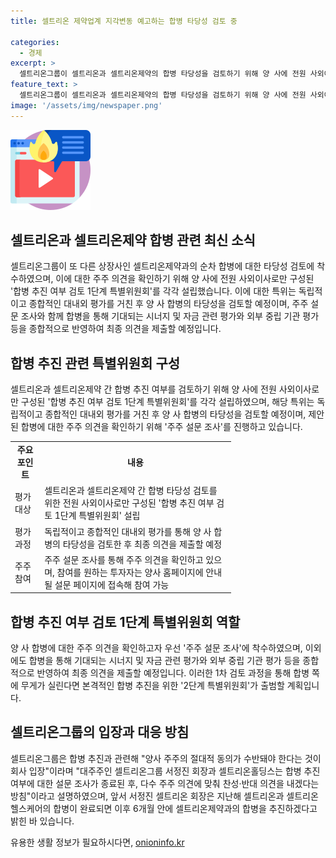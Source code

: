 ```yaml
---
title: 셀트리온 제약업계 지각변동 예고하는 합병 타당성 검토 중

categories:
  - 경제
excerpt: >
  셀트리온그룹이 셀트리온과 셀트리온제약의 합병 타당성을 검토하기 위해 양 사에 전원 사외이사로만 구성된 합병 추진 여부 검토 1단계 특별위원회를 설립했다. 이들 특위는 양 사 합병의 타당성을 평가하고 주주 의견을 확인하기 위해 주주 설문 조사를 진행할 예정이며, 이후 2단계 특별위원회를 구성하여 본격적인 합병 추진 계획을 수립할 예정이다. 또한, 합병 추진에 대한 결정은 양 사 주주의 절대적 동의가 수반돼야 하며, 대주주인 셀트리온그룹 회장과 셀트리온홀딩스는 다수 주주 의견을 따를 방침이다.
feature_text: >
  셀트리온그룹이 셀트리온과 셀트리온제약의 합병 타당성을 검토하기 위해 양 사에 전원 사외이사로만 구성된 합병 추진 여부 검토 1단계 특별위원회를 설립했다. 이들 특위는 양 사 합병의 타당성을 평가하고 주주 의견을 확인하기 위해 주주 설문 조사를 진행할 예정이며, 이후 2단계 특별위원회를 구성하여 본격적인 합병 추진 계획을 수립할 예정이다. 또한, 합병 추진에 대한 결정은 양 사 주주의 절대적 동의가 수반돼야 하며, 대주주인 셀트리온그룹 회장과 셀트리온홀딩스는 다수 주주 의견을 따를 방침이다.
image: '/assets/img/newspaper.png'
---
```


<p><img src="/assets/img/news.png" alt="rentncar 속보" /></p>

<h2>셀트리온과 셀트리온제약 합병 관련 최신 소식</h2>

<p data-ke-size="size16">셀트리온그룹이 또 다른 상장사인 셀트리온제약과의 순차 합병에 대한 타당성 검토에 착수하였으며, 이에 대한 주주 의견을 확인하기 위해 양 사에 전원 사외이사로만 구성된 '합병 추진 여부 검토 1단계 특별위원회'를 각각 설립했습니다. 이에 대한 특위는 독립적이고 종합적인 대내외 평가를 거친 후 양 사 합병의 타당성을 검토할 예정이며, 주주 설문 조사와 함께 합병을 통해 기대되는 시너지 및 자금 관련 평가와 외부 중립 기관 평가 등을 종합적으로 반영하여 최종 의견을 제출할 예정입니다.</p>

<h2>합병 추진 관련 특별위원회 구성</h2>

<p data-ke-size="size16">셀트리온과 셀트리온제약 간 합병 추진 여부를 검토하기 위해 양 사에 전원 사외이사로만 구성된 '합병 추진 여부 검토 1단계 특별위원회'를 각각 설립하였으며, 해당 특위는 독립적이고 종합적인 대내외 평가를 거친 후 양 사 합병의 타당성을 검토할 예정이며, 제안된 합병에 대한 주주 의견을 확인하기 위해 '주주 설문 조사'를 진행하고 있습니다.</p>

<table style="width: 70%;">
<tbody>
<tr>
<td style="text-align: center; height: 17px;"><b>주요 포인트</b></td>
<td style="text-align: center; height: 17px;"><b>내용</b></td>
</tr>
<tr>
<td style="text-align: left; height: 17px;">평가 대상</td>
<td style="text-align: left; height: 17px;">셀트리온과 셀트리온제약 간 합병 타당성 검토를 위한 전원 사외이사로만 구성된 '합병 추진 여부 검토 1단계 특별위원회' 설립</td>
</tr>
<tr>
<td style="text-align: left; height: 17px;">평가 과정</td>
<td style="text-align: left; height: 17px;">독립적이고 종합적인 대내외 평가를 통해 양 사 합병의 타당성을 검토한 후 최종 의견을 제출할 예정</td>
</tr>
<tr>
<td style="text-align: left; height: 17px;">주주 참여</td>
<td style="text-align: left; height: 17px;">주주 설문 조사를 통해 주주 의견을 확인하고 있으며, 참여를 원하는 투자자는 양사 홈페이지에 안내될 설문 페이지에 접속해 참여 가능</td>
</tr>
</tbody>
</table>

<h2>합병 추진 여부 검토 1단계 특별위원회 역할</h2>

<p data-ke-size="size16">양 사 합병에 대한 주주 의견을 확인하고자 우선 '주주 설문 조사'에 착수하였으며, 이외에도 합병을 통해 기대되는 시너지 및 자금 관련 평가와 외부 중립 기관 평가 등을 종합적으로 반영하여 최종 의견을 제출할 예정입니다. 이러한 1차 검토 과정을 통해 합병 쪽에 무게가 실린다면 본격적인 합병 추진을 위한 '2단계 특별위원회'가 출범할 계획입니다.</p>

<h2>셀트리온그룹의 입장과 대응 방침</h2>

<p data-ke-size="size16">셀트리온그룹은 합병 추진과 관련해 "양사 주주의 절대적 동의가 수반돼야 한다는 것이 회사 입장"이라며 "대주주인 셀트리온그룹 서정진 회장과 셀트리온홀딩스는 합병 추진 여부에 대한 설문 조사가 종료된 후, 다수 주주 의견에 맞춰 찬성·반대 의견을 내겠다는 방침"이라고 설명하였으며, 앞서 서정진 셀트리온 회장은 지난해 셀트리온과 셀트리온헬스케어의 합병이 완료되면 이후 6개월 안에 셀트리온제약과의 합병을 추진하겠다고 밝힌 바 있습니다.</p>
유용한 생활 정보가 필요하시다면, <a href="https://onioninfo.kr" rel="dofollow">onioninfo.kr</a>


